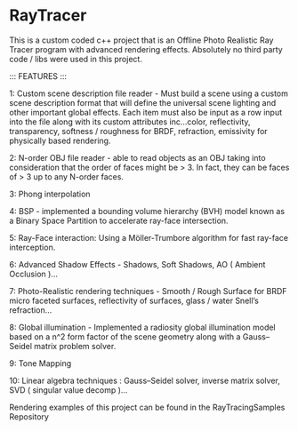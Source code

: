 # RayTracer

This is a custom coded c++ project that is an Offline Photo Realistic Ray Tracer program with advanced rendering effects. Absolutely no third party code / libs were used in this project.

::: FEATURES :::

1: Custom scene description file reader - Must build a scene using a custom scene description format that will define the universal scene lighting and other important global effects. Each item must also be input as a row input into the file along with its custom attributes inc...color, reflectivity, transparency, softness / roughness for BRDF, refraction, emissivity for physically based rendering.

2: N-order OBJ file reader - able to read objects as an OBJ taking into consideration that the order of faces might be > 3. In fact, they can be faces of > 3 up to any N-order faces.

3: Phong interpolation

4: BSP - implemented a bounding volume hierarchy (BVH) model known as a Binary Space Partition to accelerate ray-face intersection.

5: Ray-Face interaction: Using a Möller-Trumbore algorithm for fast ray-face interception.

6: Advanced Shadow Effects - Shadows, Soft Shadows, AO ( Ambient Occlusion )...

7: Photo-Realistic rendering techniques - Smooth / Rough Surface for BRDF micro faceted surfaces, reflectivity of surfaces, glass / water Snell’s refraction…

8: Global illumination - Implemented a radiosity global illumination model based on a n^2 form factor of the scene geometry along with a Gauss–Seidel matrix problem solver.

9: Tone Mapping

10: Linear algebra techniques : Gauss–Seidel solver, inverse matrix solver, SVD ( singular value decomp )...

Rendering examples of this project can be found in the RayTracingSamples Repository
